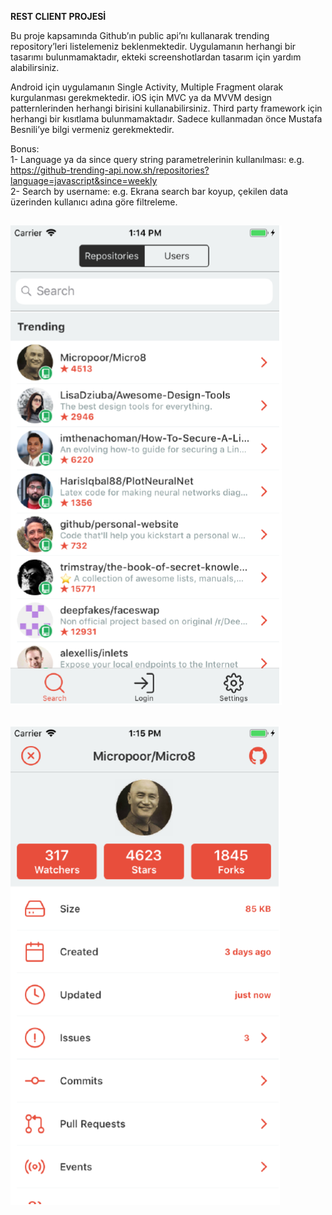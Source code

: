 **REST CLIENT PROJESİ**

Bu proje kapsamında Github’ın public api’nı kullanarak trending repository’leri listelemeniz beklenmektedir. Uygulamanın herhangi bir tasarımı bulunmamaktadır, ekteki screenshotlardan tasarım için yardım alabilirsiniz.  
  
Android için uygulamanın Single Activity, Multiple Fragment olarak kurgulanması gerekmektedir. iOS için MVC ya da MVVM design patternlerinden herhangi birisini kullanabilirsiniz. Third party framework için herhangi bir kısıtlama bulunmamaktadır. Sadece kullanmadan önce Mustafa Besnili’ye bilgi vermeniz gerekmektedir.  

Bonus:  
1- Language ya da since query string parametrelerinin kullanılması: e.g. https://github-trending-api.now.sh/repositories?language=javascript&since=weekly  
2- Search by username: e.g. Ekrana search bar koyup, çekilen data üzerinden kullanıcı adına göre filtreleme.  
   
![](app/src/main/res/layout/Capture.PNG)
--- 
![](app/src/main/res/layout/Capture2.PNG)
---
